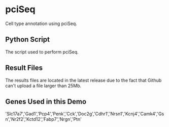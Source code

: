 # pciSeq
Cell type annotation using pciSeq.

## Python Script
The script used to perform pciSeq.

## Result Files
The results files are located in the latest release due to the fact that Github can't upload a file larger than 25Mb.

## Genes Used in this Demo
'Slc17a7','Gad1','Pcp4','Penk','Cck','Doc2g','Cdhr1','Nrsn1','Kcnj4','Camk4','Gsn','Nr2f2','Kctd12','Fabp7','Nrgn','Ptn'
